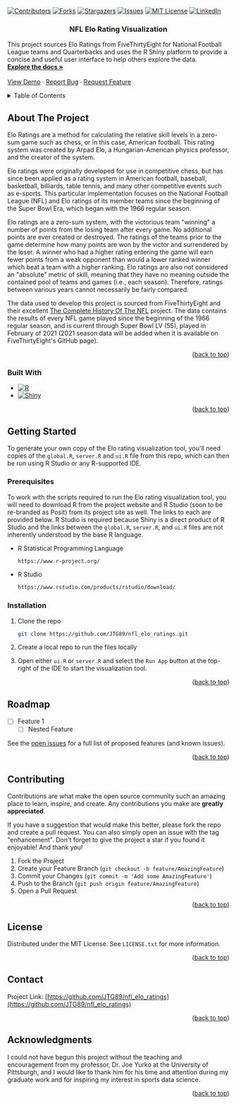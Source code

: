 <div id="top"></div>
<!--
*** Credit for this amazing README template goes to @othneildrew#59
*** THank you for your hard work!
-->



<!-- PROJECT SHIELDS -->
<!--
*** I'm using markdown "reference style" links for readability.
*** Reference links are enclosed in brackets [ ] instead of parentheses ( ).
*** See the bottom of this document for the declaration of the reference
*** variables for contributors-url, forks-url, etc. This is an optional,
*** concise syntax you may use.
*** https://www.markdownguide.org/basic-syntax/#reference-style-links
-->
[![Contributors][contributors-shield]][contributors-url]
[![Forks][forks-shield]][forks-url]
[![Stargazers][stars-shield]][stars-url]
[![Issues][issues-shield]][issues-url]
[![MIT License][license-shield]][license-url]
[![LinkedIn][linkedin-shield]][linkedin-url]


<h3 align="center">NFL Elo Rating Visualization</h3>

  <p align="left">
    This project sources Elo Ratings from FiveThirtyEight for National Football
    League teams and Quarterbacks and uses the R Shiny platform to provide a
    concise and useful user interface to help others explore the data.
    <br />
    <a href="https://github.com/JTG89/nfl_elo_ratings"><strong>Explore the docs »</strong></a>
    <br />
    <br />
    <a href="https://github.com/JTG89/nfl_elo_ratings">View Demo</a>
    ·
    <a href="https://github.com/JTG89/nfl_elo_ratings/issues">Report Bug</a>
    ·
    <a href="https://github.com/JTG89/nfl_elo_ratings/issues">Request Feature</a>
  </p>
</div>



<!-- TABLE OF CONTENTS -->
<details>
  <summary>Table of Contents</summary>
  <ol>
    <li>
      <a href="#about-the-project">About The Project</a>
      <ul>
        <li><a href="#built-with">Built With</a></li>
      </ul>
    </li>
    <li>
      <a href="#getting-started">Getting Started</a>
      <ul>
        <li><a href="#prerequisites">Prerequisites</a></li>
        <li><a href="#installation">Installation</a></li>
      </ul>
    </li>
    <li><a href="#usage">Usage</a></li>
    <li><a href="#roadmap">Roadmap</a></li>
    <li><a href="#contributing">Contributing</a></li>
    <li><a href="#license">License</a></li>
    <li><a href="#contact">Contact</a></li>
    <li><a href="#acknowledgments">Acknowledgments</a></li>
  </ol>
</details>



<!-- ABOUT THE PROJECT -->
## About The Project

Elo Ratings are a method for calculating the relative skill levels in a
zero-sum game such as chess, or in this case, American football.  This rating
system was created by Arpad Elo, a Hungarian-American physics professor, and
the creator of the system.

Elo ratings were originally developed for use in competitive chess, but has
since been applied as a rating system in American football, baseball,
basketball, billiards, table tennis, and many other competitive events such
as e-sports.  This particular implementation focuses on the National Football
League (NFL) and Elo ratings of its member teams since the beginning of the
Super Bowl Era, which began with the 1966 regular season.

Elo ratings are a zero-sum system, with the victorious team "winning" a
number of points from the losing team after every game.  No additional points
are ever created or destroyed.  The ratings of the teams prior to the game
determine how many points are won by the victor and surrendered by the loser.
A winner who had a higher rating entering the game will earn fewer points from
a weak opponent than would a lower ranked winner which beat a team with a
higher ranking.  Elo ratings are also not considered an "absolute" metric of
skill, meaning that they have no meaning outside the contained pool of teams
and games (i.e., each season).  Therefore, ratings between various years cannot
necessarily be fairly compared.

The data used to develop this project is sourced from FiveThirtyEight and their
excellent [The Complete History Of The NFL](https://projects.fivethirtyeight.com/complete-history-of-the-nfl/)
project.  The data contains the results of every NFL game played since the
beginning of the 1966 regular season, and is current through Super Bowl LV
(55), played in February of 2021 (2021 season data will be added when it is
available on FiveThirtyEight's GitHub page).

<!--[![Product Name Screen Shot][product-screenshot]](https://example.com)-->

<p align="right">(<a href="#readme-top">back to top</a>)</p>

### Built With

* [![R][R]][R_url]
* [![Shiny][Shiny]][Shiny_url]

<p align="right">(<a href="#readme-top">back to top</a>)</p>

<!-- GETTING STARTED -->
## Getting Started

To generate your own copy of the Elo rating visualization tool, you'll need
copies of the `global.R`, `server.R` and `ui.R` file from this repo, which
can then be run using R Studio or any R-supported IDE.

### Prerequisites

To work with the scripts required to run the Elo rating visualization tool,
you will need to download R from the project website and R Studio (soon to be
re-branded as Posit) from its project site as well.  The links to each are
provided below.  R Studio is required because Shiny is a direct product of R
Studio and the links between the `global.R`, `server.R`, and `ui.R` files are
not inherently understood by the base R language.

* R Statistical Programming Language
  ```sh
  https://www.r-project.org/
  ```

* R Studio
  ```sh
  https://www.rstudio.com/products/rstudio/download/
  ```

### Installation

1. Clone the repo
   ```sh
   git clone https://github.com/JTG89/nfl_elo_ratings.git
   ```
2. Create a local repo to run the files locally

3. Open either `ui.R` or `server.R` and select the `Run App` button at the
  top-right of the IDE to start the visualization tool.


<p align="right">(<a href="#readme-top">back to top</a>)</p>


<!-- ROADMAP -->
## Roadmap

- [ ] Feature 1
    - [ ] Nested Feature

See the [open issues](https://github.com/JTG89/nfl_elo_ratings/issues) for a
full list of proposed features (and known issues).

<p align="right">(<a href="#readme-top">back to top</a>)</p>



<!-- CONTRIBUTING -->
## Contributing

Contributions are what make the open source community such an amazing place to
learn, inspire, and create. Any contributions you make are **greatly**
**appreciated**.

If you have a suggestion that would make this better, please fork the repo and
create a pull request. You can also simply open an issue with the tag
"enhancement".
Don't forget to give the project a star if you found it enjoyable! And thank you!

1. Fork the Project
2. Create your Feature Branch (`git checkout -b feature/AmazingFeature`)
3. Commit your Changes (`git commit -m 'Add some AmazingFeature'`)
4. Push to the Branch (`git push origin feature/AmazingFeature`)
5. Open a Pull Request

<p align="right">(<a href="#readme-top">back to top</a>)</p>



<!-- LICENSE -->
## License

Distributed under the MIT License. See `LICENSE.txt` for more information.

<p align="right">(<a href="#readme-top">back to top</a>)</p>



<!-- CONTACT -->
## Contact

Project Link: [https://github.com/JTG89/nfl_elo_ratings](https://github.com/JTG89/nfl_elo_ratings)

<p align="right">(<a href="#readme-top">back to top</a>)</p>



<!-- ACKNOWLEDGMENTS -->
## Acknowledgments

I could not have begun this project without the teaching and encouragement from
my professor, Dr. Joe Yurko at the University of Pittsburgh, and I would like
to thank him for his time and attention during my graduate work and for
inspiring my interest in sports data science.

<p align="right">(<a href="#readme-top">back to top</a>)</p>



<!-- MARKDOWN LINKS & IMAGES -->
<!-- https://www.markdownguide.org/basic-syntax/#reference-style-links -->
[contributors-shield]: https://img.shields.io/github/contributors/JTG89/nfl_elo_ratings.svg?style=for-the-badge
[contributors-url]: https://github.com/JTG89/nfl_elo_ratings/graphs/contributors
[forks-shield]: https://img.shields.io/github/forks/JTG89/nfl_elo_ratings.svg?style=for-the-badge
[forks-url]: https://github.com/JTG89/nfl_elo_ratings/network/members
[stars-shield]: https://img.shields.io/github/stars/JTG89/nfl_elo_ratings.svg?style=for-the-badge
[stars-url]: https://github.com/JTG89/nfl_elo_ratings/stargazers
[issues-shield]: https://img.shields.io/github/issues/JTG89/nfl_elo_ratings.svg?style=for-the-badge
[issues-url]: https://github.com/JTG89/nfl_elo_ratings/issues
[license-shield]: https://img.shields.io/github/license/JTG89/nfl_elo_ratings.svg?style=for-the-badge
[license-url]: https://github.com/JTG89/nfl_elo_ratings/blob/master/LICENSE.txt
[linkedin-shield]: https://img.shields.io/badge/-LinkedIn-black.svg?style=for-the-badge&logo=linkedin&colorB=555
[linkedin-url]: https://linkedin.com/in/linkedin_username
[product-screenshot]: images/screenshot.png
[R]: https://img.shields.io/badge/R-000000?style=for-the-badge&logo=R&logoColor=blue
[R_url]: https://www.r-project.org/
[Shiny]: https://img.shields.io/badge/Shiny-5E9EDA?style=for-the-badge&logo=shiny&logoColor=gray
[Shiny_url]: https://shiny.rstudio.com/